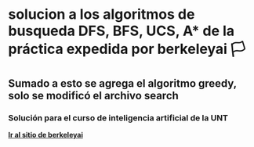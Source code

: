 # solucion a los algoritmos de busqueda DFS, BFS, UCS, A*  de la práctica expedida por berkeleyai 🏳️‍
## Sumado a esto se agrega el algoritmo greedy, solo se modificó el archivo search
### Solución para el curso de inteligencia artificial de la UNT

[**Ir al sitio de berkeleyai**](https://berkeleyai.github.io/cs188-website/project1.html "**Ir al sitio de berkeleyai**")
